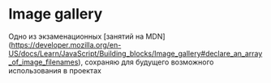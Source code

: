 # Image gallery
Одно из экзаменационных [занятий на MDN] (https://developer.mozilla.org/en-US/docs/Learn/JavaScript/Building_blocks/Image_gallery#declare_an_array_of_image_filenames), сохраняю для будущего возможного использования в проектах
